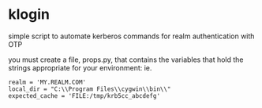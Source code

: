 # klogin
simple script to automate kerberos commands for realm authentication with OTP

you must create a file, props.py, that contains the variables that hold the strings appropriate for your environment:
ie. 
```cache_regex = 'Ticket cache: (.*)'
realm = 'MY.REALM.COM'
local_dir = "C:\\Program Files\\cygwin\\bin\\"
expected_cache = 'FILE:/tmp/krb5cc_abcdefg'
```
